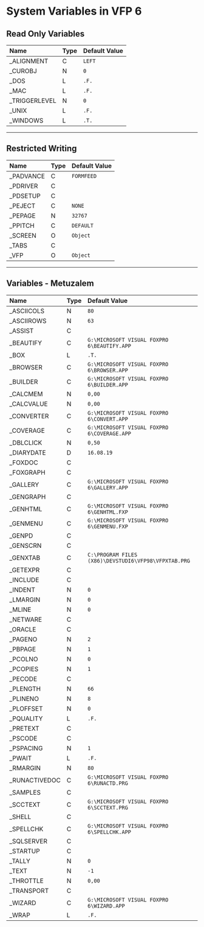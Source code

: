 # System Variables in VFP 6
## Read Only Variables
| Name  | Type | Default Value |
|:------------- |:------------- |:------------- |
| \_ALIGNMENT | C | `LEFT` |
| \_CUROBJ | N | `0` |
| \_DOS | L | `.F.` |
| \_MAC | L | `.F.` |
| \_TRIGGERLEVEL | N | `0` |
| \_UNIX | L | `.F.` |
| \_WINDOWS | L | `.T.` |

* * *
## Restricted Writing
| Name  | Type | Default Value |
|:------------- |:------------- |:------------- |
| \_PADVANCE | C | `FORMFEED` |
| \_PDRIVER | C | ` ` |
| \_PDSETUP | C | ` ` |
| \_PEJECT | C | `NONE` |
| \_PEPAGE | N | `32767` |
| \_PPITCH | C | `DEFAULT` |
| \_SCREEN | O | `Object` |
| \_TABS | C | ` ` |
| \_VFP | O | `Object` |

* * *
## Variables - Metuzalem
| Name  | Type | Default Value |
|:------------- |:------------- |:------------- |
| \_ASCIICOLS | N | `80` |
| \_ASCIIROWS | N | `63` |
| \_ASSIST | C | ` ` |
| \_BEAUTIFY | C | `G:\MICROSOFT VISUAL FOXPRO 6\BEAUTIFY.APP` |
| \_BOX | L | `.T.` |
| \_BROWSER | C | `G:\MICROSOFT VISUAL FOXPRO 6\BROWSER.APP` |
| \_BUILDER | C | `G:\MICROSOFT VISUAL FOXPRO 6\BUILDER.APP` |
| \_CALCMEM | N | `0,00` |
| \_CALCVALUE | N | `0,00` |
| \_CONVERTER | C | `G:\MICROSOFT VISUAL FOXPRO 6\CONVERT.APP` |
| \_COVERAGE | C | `G:\MICROSOFT VISUAL FOXPRO 6\COVERAGE.APP` |
| \_DBLCLICK | N | `0,50` |
| \_DIARYDATE | D | `16.08.19` |
| \_FOXDOC | C | ` ` |
| \_FOXGRAPH | C | ` ` |
| \_GALLERY | C | `G:\MICROSOFT VISUAL FOXPRO 6\GALLERY.APP` |
| \_GENGRAPH | C | ` ` |
| \_GENHTML | C | `G:\MICROSOFT VISUAL FOXPRO 6\GENHTML.FXP` |
| \_GENMENU | C | `G:\MICROSOFT VISUAL FOXPRO 6\GENMENU.FXP` |
| \_GENPD | C | ` ` |
| \_GENSCRN | C | ` ` |
| \_GENXTAB | C | `C:\PROGRAM FILES (X86)\DEVSTUDI6\VFP98\VFPXTAB.PRG` |
| \_GETEXPR | C | ` ` |
| \_INCLUDE | C | ` ` |
| \_INDENT | N | `0` |
| \_LMARGIN | N | `0` |
| \_MLINE | N | `0` |
| \_NETWARE | C | ` ` |
| \_ORACLE | C | ` ` |
| \_PAGENO | N | `2` |
| \_PBPAGE | N | `1` |
| \_PCOLNO | N | `0` |
| \_PCOPIES | N | `1` |
| \_PECODE | C | ` ` |
| \_PLENGTH | N | `66` |
| \_PLINENO | N | `8` |
| \_PLOFFSET | N | `0` |
| \_PQUALITY | L | `.F.` |
| \_PRETEXT | C | ` ` |
| \_PSCODE | C | ` ` |
| \_PSPACING | N | `1` |
| \_PWAIT | L | `.F.` |
| \_RMARGIN | N | `80` |
| \_RUNACTIVEDOC | C | `G:\MICROSOFT VISUAL FOXPRO 6\RUNACTD.PRG` |
| \_SAMPLES | C | ` ` |
| \_SCCTEXT | C | `G:\MICROSOFT VISUAL FOXPRO 6\SCCTEXT.PRG` |
| \_SHELL | C | ` ` |
| \_SPELLCHK | C | `G:\MICROSOFT VISUAL FOXPRO 6\SPELLCHK.APP` |
| \_SQLSERVER | C | ` ` |
| \_STARTUP | C | ` ` |
| \_TALLY | N | `0` |
| \_TEXT | N | `-1` |
| \_THROTTLE | N | `0,00` |
| \_TRANSPORT | C | ` ` |
| \_WIZARD | C | `G:\MICROSOFT VISUAL FOXPRO 6\WIZARD.APP` |
| \_WRAP | L | `.F.` |